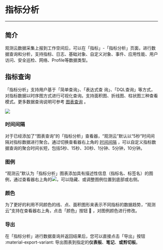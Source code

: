 # 指标分析
---

## 简介

观测云数据采集上报到工作空间后，可以在「指标」-「指标分析」页面，进行数据查询和分析，支持指标、日志、基础对象、自定义对象、事件、应用性能、用户访问、安全巡检、网络、Profile等数据类型。

## 指标查询

「指标分析」支持用户基于「简单查询」、「表达式查 询」、「DQL查询」等方式，对指标数据以时序图方式进行可视化查询。支持面积图、折线图、柱状图三种查看模式。更多数据查询说明可参考 [图表查询](../scene/visual-chart/chart-query.md#query) 。

![](img/4.changelog_1.2.png)



### 时间间隔

对于已经添加了“图表查询”的「指标分析」查看器，“观测云”默认以“5秒”时间间隔对指标数据进行聚合。通过切换查看器右上角的 [时间间隔](../scene/visual-chart/timeseries-chart.md#advanced-setting) ，可以自定义指标数据查询的聚合时间长短，包括5秒、15秒、30秒、1分钟、5分钟，10分钟。



### 图例

“观测云”默认为「指标分析」图表添加具有描述性信息（指标名、标签名）的图例，通过查看器右上角的![](img/icon1.png)，可以隐藏、或调整图例位置到底部或右侧。

### 颜色

为了更好的利用不同颜色的线、点、面积图形来表示不同指标的数据趋势，“观测云”支持在查看器右上角，点击「颜色」按钮 :art: ，对图例颜色进行修改。

### 导出

在「指标分析」进行数据查询并返回结果后，您可以直接点击「导出」按钮 :material-export-variant: 导出图表到指定的**仪表板**、**笔记**、**或剪切板**。

